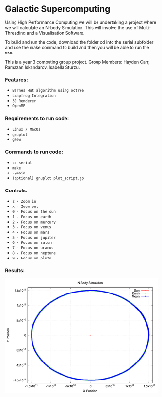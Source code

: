 # Galactic Supercomputing
Using High Performance Computing we will be undertaking a project where we will calculate an N-body Simulation. This will involve the use of Multi-Threading and a Visualisation Software.

To build and run the code, download the folder cd into the serial subfolder and use the make command to build and then you will be able to run the exe.

This is a year 3 computing group project.
Group Members: Hayden Carr, Ramazan Iskandarov, Isabella Sturzu.

### Features:
- `Barnes Hut algorithm using octree` 
- `Leapfrog Integration` 
- `3D Renderer`
- `OpenMP` 

### Requirements to run code:
- `Linux / MacOs`
- `gnuplot`
- `glew`

### Commands to run code:
- `cd serial`
- `make`
- `./main`
- `(optional) gnuplot plot_script.gp`
  
### Controls:
- `z - Zoom in`
- `x - Zoom out`
- `0 - Focus on the sun`
- `1 - Focus on earth`
- `2 - Focus on mercury`
- `3 - Focus on venus`
- `4 - Focus on mars`
- `5 - Focus on jupiter`
- `6 - Focus on saturn`
- `7 - Focus on uranus`
- `8 - Focus on neptune`
- `9 - Focus on pluto`

### Results:
![alt text](https://github.com/HaydenCar/GalacticSupercomputing/blob/main/serial/n_body_simulation.png)
